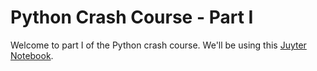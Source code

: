 # Python Crash Course - Part I
Welcome to part I of the Python crash course. We'll be using this [Juyter Notebook](Crash-Course-Part-I.ipynb).